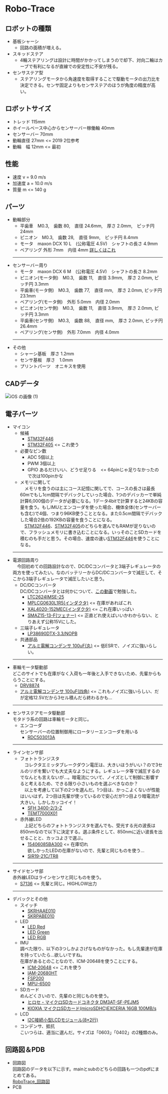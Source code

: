 # Robo-Trace
## ロボットの種類
   -  基板シャーシ
      - 回路の面積が増える。
   -  スキッドステア
      - 4輪ステアリングは設計に時間がかかってしまうので却下、対向二輪はカーブで有利になるが直線での安定性に不安が残る。
   -  センサステア型
      - ステアリングモータから角速度を取得することで駆動モータの出力比を決定できる。センサ固定よりもセンサステアのほうが角度の精度が高い。

## ロボットサイズ
   -  トレッド  115mm
   -  ホイールベース中心からセンサーバー稼働軸  40mm
   -  センサーバー   70mm
   -  動輪直径  27mm  <= 2019 2位参考
   -  動輪　幅  12mm  <= 最初

## 性能
   - 速度 v = 9.0 m/s
   - 加速度 a = 10.0 m/s
   - 質量 m <= 140 g

## パーツ
   - 動輪部分
      - 平歯車　M0.3,　歯数 80,　直径 24.6mm,　厚さ 2.0mm,　ピッチ円 24mm
      - ピニオン　M0.3,　歯数 28,　直径 9mm,　ピッチ円 8.4mm
      - モータ　maxon DCX 10 L　(公称電圧 4.5V)　シャフトの長さ 4.9mm
      - ベアリング 外形 7mm　内径 4mm [詳しくはこれ](https://jp.misumi-ec.com/vona2/detail/110300116230/?CategorySpec=00000228895%3a%3ab%0900000228694%3a%3amig00000002484781%0900000229286%3a%3amig00000002491660%0900000228562%3a%3ag&clkid=clkid_basic_shape_template&list=PageCategory)
      ***
   - センサーバー周り
      - モータ　maxon DCX 6 M　(公称電圧 4.5V)　シャフトの長さ 8.2mm
      - ピニオン(モータ側)　M0.3,　歯数 11,　直径 3.9mm,　厚さ 2.0mm, ピッチ円 3.3mm
      - 平歯車(モータ側)　M0.3,　歯数 77,　直径 mm,　厚さ 2.0mm, ピッチ円 23.1mm
      - ベアリング(モータ側)　外形 5.0mm　内径 2.0mm
      - ピニオン(センサ側)　M0.3,　歯数 11,　直径 3.9mm,　厚さ 2.0mm, ピッチ円 3.3mm
      - 平歯車(センサ側)　M0.3,　歯数 88,　直径 mm,　厚さ 2.0mm, ピッチ円 26.4mm
      - ベアリング(センサ側)　外形 7.0mm　内径 4.0mm
      ***
   - その他
      - シャーシ基板　厚さ 1.2mm
      - センサ基板　厚さ　1.0mm
      - プリントパーツ　オニキスを使用

## CADデータ
   ![iOS の画像 (1)](https://user-images.githubusercontent.com/83150974/153847095-abf01e89-e148-4ad2-ac0c-91faad6aa42d.jpg)

## 電子パーツ
   - マイコン  
     - 候補  
       - [STM32F446](https://www.digikey.jp/ja/products/detail/stmicroelectronics/STM32F446RET6/5175962)
       - [STM32F405](https://www.digikey.jp/ja/products/detail/stmicroelectronics/STM32F405RGT7/5051343) <= これ使う
     - 必要なピン数
       - ADC   5個以上
       - PWM   3個以上
       - GPIO  あるだけいい、どうせ足りる　<= 64pinじゃ足りなかったので次は100pinかな
     - メモリに関して  
     　メモリを食うのは主にコース記憶に関してで、コースの長さは最長60mでもし1cm間隔でデバックしていった場合、1つのデバッカーで単純計算6,000個のデータが必要になる。1データ4bitで計算すると24KBの容量を食う。もしIMUとエンコーダを使った場合、機体全体(センサーバーも含む)で4個、つまり96KB使うこととなる。また0.5cm間隔でデバックした場合2倍の192KBの容量を食うことになる。  
     　[STM32F446](https://www.digikey.jp/ja/products/detail/stmicroelectronics/STM32F446RET6/5175962)、[STM32F405](https://www.digikey.jp/ja/products/detail/stmicroelectronics/STM32F405RGT7/5051343)のどちらを選んでもRAMが足りないので、フラッシュメモリに書き込むことになる。いっそのことSDカードを積むのも手だと思う。その場合、速度の速い[STM32F446](https://www.digikey.jp/ja/products/detail/stmicroelectronics/STM32F446RET6/5175962)を使うことになる。
      ***
   - 電源回路周り  
   　今回初めての回路設計なので、DC/DCコンバータと3端子レギュレータの両方を使ってみたい。なのバッテリーからDC/DCコンバータで減圧して、そこから3端子レギュレータで減圧したいと思う。 
      - DC/DCコンバータ  
        DC/DCコンバータとは何かについて、[この動画](https://www.youtube.com/watch?v=SFsMFGFOkWY&list=PLmhf46XKsdmTrVYV_fUMa2XLk81oa_NDB)で勉強した。　　
         - [LTC2624IMSE-25](https://www.digikey.jp/ja/products/detail/analog-devices-inc/LTC3624IMSE-25-PBF/5699826)
         - [MPLCG0630L1R5(インダクタ)](https://www.digikey.jp/ja/products/detail/kemet/MPLCG0630L1R5/4291043?s=N4IgTCBcDaILIAUAyBhA4gBgGwGYNIEYAlAVhAF0BfIA) <= 在庫があればこれ
         - [XAL4020-152MEC(インダクタ)](https://www.mouser.jp/ProductDetail/Coilcraft/XAL4020-152MEC?qs=zCSbvcPd3pbTTY9oGElImA%3D%3D) <= これ在庫いっぱい
         - [SMAZ15-13-F(ツェナー)](https://www.digikey.jp/ja/products/detail/diodes-incorporated/SMAZ15-13-F/775753) <= 正直どれ使えばいいかわからない、とりあえず公称15Vにした。
      - 三端子レギュレータ
         - [LP38690DTX-3.3/NOPB](https://www.mouser.jp/ProductDetail/Texas-Instruments/LP38690DTX-33-NOPB?qs=1FNqv8aZn1TYRyMpXrH3Aw%3D%3D)
      - 共通部品
         - [アルミ電解コンデンサ 100uF(丸)](https://akizukidenshi.com/catalog/g/gP-14452/) <= 低ESRで、ノイズに強いらしい。
      ***
   - 車輪モータ駆動部  
     どこのサイトでも在庫がなく入荷も一年後と入手できないため、先輩からもらうことにする。
      - [DRV8874](https://www.digikey.jp/ja/products/detail/texas-instruments/DRV8874PWPR/11502339)
      - [アルミ電解コンデンサ 100uF(四角)](https://akizukidenshi.com/catalog/g/gP-06855/) <= これもノイズに強いらしい、だが定格12.5Vだから3セル積んだら終わるかも...
      ***
   - センサステアモータ駆動部  
     モタドラ系の回路は車輪モータと同じ。
     - エンコーダ  
     センサーバーの位置制御用にロータリーエンコーダを用いる  
         - [RDC503013A](https://jp.misumi-ec.com/vona2/detail/222005900303/?HissuCode=RDC503013A)
      ***
   - ラインセンサ部
      - フォトトランジスタ  
         　コレクタエミッタブレークダウン電圧は、大きいほうがいい？ので3セルのリポを繋いでも大丈夫なようにする。レギュレータ等で減圧するのでなんとも言えないが...。暗電流について、ノイズとして制御に影響すると考えるため、できる限り小さいものを選ぶべきなのか？  
           　以上を考慮して以下の2つを選んだ。1つ目は、かっこよくないが性能はいいはず。2つ目は先輩が使っているので安心だが1つ目より暗電流が大きい。しかしカッコイイ！
         - [SFH 3400-2/3-Z](https://www.digikey.jp/ja/products/detail/osram-opto-semiconductors-inc/SFH-3400-2-3-Z/1989740)
         - [TEMT7000X01](https://www.digikey.jp/ja/products/detail/vishay-semiconductor-opto-division/TEMT7000X01/4075721)
      - 赤外線LED  
      　上記どちらのフォトトランジスタを選んでも、受光する光の波長は850nmなので以下に決定する。選ぶ条件として、850nmに近い波長を出せることと、カッコよさで選ぶ。
         - [15406085BA300](https://www.digikey.jp/ja/products/detail/w%C3%BCrth-elektronik/15406085BA300/8557170) <= 在庫切れ  
        欲しかったLEDの在庫がないので、先輩と同じものを使う…
         - [SIR19-21C/TR8](https://www.digikey.jp/ja/products/detail/everlight-electronics-co-ltd/SIR19-21C-TR8/2676159)
      ***
   - サイドセンサ部  
     赤外線LEDはラインセンサと同じものを使う。
      - [S7136](https://akizukidenshi.com/catalog/g/gI-02425/) <= 先輩と同じ。HIGHLOW出力
      ***
   - デバックとその他
      - スイッチ
        - [SKRHAAE010](https://akizukidenshi.com/catalog/g/gP-14676/)
        - [SKRPABE010](https://akizukidenshi.com/catalog/g/gP-06184/)
      - LED
        - [LED Red](https://akizukidenshi.com/catalog/g/gI-03978/)
        - [LED Green](https://akizukidenshi.com/catalog/g/gI-06417/)
        - [LED RGB](https://akizukidenshi.com/catalog/g/gI-06418/)
      - IMU  
        調べた限り、以下の3つしかよさげなものがなかった。もし先輩達が在庫を持っていたら...欲しいですね。  
        在庫があるとのことなので、ICM-20648を使うことにする。
        - [ICM-20648](https://www.digikey.jp/ja/products/detail/tdk-invensense/ICM-20648/5872876) <= これを使う
        - [IAM-20680HT](https://www.digikey.jp/ja/products/detail/tdk-invensense/IAM-20680HT/15792840)
        - [FSP200](https://www.digikey.jp/ja/products/detail/ceva-technologies-inc/FSP200/10283874)
        - [MPU-6500](https://www.digikey.jp/ja/products/detail/tdk-invensense/MPU-6500/4385412)
      - SDカード  
      めんどくさいので、先輩のと同じものを使う。  
        - [ヒロセ・マイクロSDカードコネクタ DM3AT-SF-PEJM5](https://akizukidenshi.com/catalog/g/gC-02395/)
        - [KIOXIA マイクロSDカード(microSDHC)EXCERIA 16GB 100MB/s](https://akizukidenshi.com/catalog/g/gS-15845/)
      - LCD  
        - [I2C接続小型LCDモジュール(8*2行)](https://akizukidenshi.com/catalog/g/gP-06669/)
      - コンデンサ、抵抗  
        こいつらは、適当に選んだ。サイズは「0603」「0402」の2種類のみ。

## 回路図＆PDB  
  - 回路図  
  回路図のデータを以下に示す。mainとsubのどちらの回路も一つのpdfにまとめてある。  
  [RoboTrace_回路図](https://github.com/Yuto2511/Robo-Trace/files/8059954/RoboTrace_2021.pdf)
  - PCB  
  

